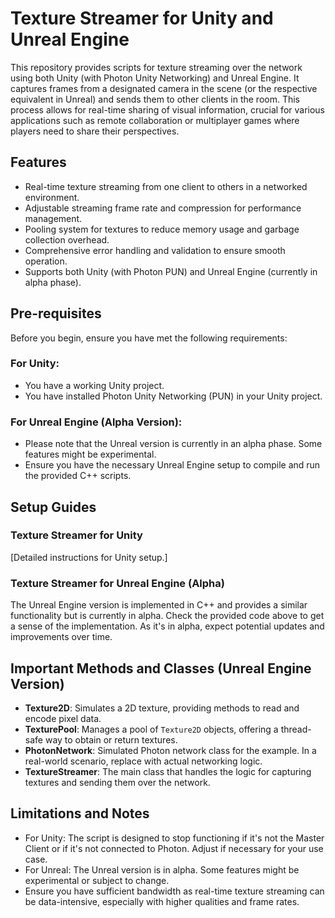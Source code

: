 # Texture Streamer for Unity and Unreal Engine

This repository provides scripts for texture streaming over the network using both Unity (with Photon Unity Networking) and Unreal Engine. It captures frames from a designated camera in the scene (or the respective equivalent in Unreal) and sends them to other clients in the room. This process allows for real-time sharing of visual information, crucial for various applications such as remote collaboration or multiplayer games where players need to share their perspectives.

## Features
- Real-time texture streaming from one client to others in a networked environment.
- Adjustable streaming frame rate and compression for performance management.
- Pooling system for textures to reduce memory usage and garbage collection overhead.
- Comprehensive error handling and validation to ensure smooth operation.
- Supports both Unity (with Photon PUN) and Unreal Engine (currently in alpha phase).

## Pre-requisites
Before you begin, ensure you have met the following requirements:

### For Unity:
- You have a working Unity project.
- You have installed Photon Unity Networking (PUN) in your Unity project.

### For Unreal Engine (Alpha Version):
- Please note that the Unreal version is currently in an alpha phase. Some features might be experimental.
- Ensure you have the necessary Unreal Engine setup to compile and run the provided C++ scripts.

## Setup Guides

### Texture Streamer for Unity
[Detailed instructions for Unity setup.]

### Texture Streamer for Unreal Engine (Alpha)
The Unreal Engine version is implemented in C++ and provides a similar functionality but is currently in alpha. Check the provided code above to get a sense of the implementation. As it's in alpha, expect potential updates and improvements over time.

## Important Methods and Classes (Unreal Engine Version)

- **Texture2D**: Simulates a 2D texture, providing methods to read and encode pixel data.
- **TexturePool**: Manages a pool of `Texture2D` objects, offering a thread-safe way to obtain or return textures.
- **PhotonNetwork**: Simulated Photon network class for the example. In a real-world scenario, replace with actual networking logic.
- **TextureStreamer**: The main class that handles the logic for capturing textures and sending them over the network.

## Limitations and Notes

- For Unity: The script is designed to stop functioning if it's not the Master Client or if it's not connected to Photon. Adjust if necessary for your use case.
- For Unreal: The Unreal version is in alpha. Some features might be experimental or subject to change.
- Ensure you have sufficient bandwidth as real-time texture streaming can be data-intensive, especially with higher qualities and frame rates.